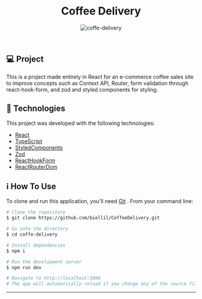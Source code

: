 <h1 align="center">
  Coffee Delivery
</h1>



<p align="center">
  <img alt="coffe-delivery" src="https://user-images.githubusercontent.com/56506919/219960287-d0612632-6063-4624-8592-6c79acfa1701.png">
</p>

<br/>

## 💻 Project

This is a project made entirely in React for an e-commerce coffee sales site to improve concepts such as Context API, Router, form validation through react-hook-form, and zod and styled components for styling.

## 🚀 Technologies

This project was developed with the following technologies:

- [React](https://reactjs.org)
- [TypeScript](https://www.typescriptlang.org/)
- [StyledComponents](https://www.styled-components.com/)
- [Zod](https://zod.dev/)
- [ReactHookForm](https://react-hook-form.com/)
- [ReactRouterDom](https://reactrouter.com/)

## ℹ️ How To Use

To clone and run this application, you'll need [Git](https://git-scm.com) . From your command line:

```bash
# Clone the repository
$ git clone https://github.com/biellil/CoffeeDelivery.git

# Go into the directory
$ cd coffe-delivery

# Install dependencies
$ npm i

# Run the development server
$ npm run dev

# Navigate to http://localhost:3000
# The app will automatically reload if you change any of the source files.
```

---

